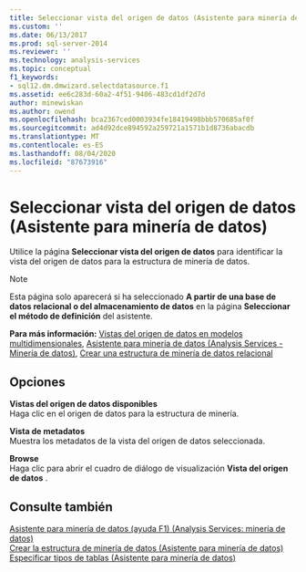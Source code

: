 ```yaml
---
title: Seleccionar vista del origen de datos (Asistente para minería de datos) | Microsoft Docs
ms.custom: ''
ms.date: 06/13/2017
ms.prod: sql-server-2014
ms.reviewer: ''
ms.technology: analysis-services
ms.topic: conceptual
f1_keywords:
- sql12.dm.dmwizard.selectdatasource.f1
ms.assetid: ee6c283d-60a2-4f51-9406-483cd1df2d7d
author: minewiskan
ms.author: owend
ms.openlocfilehash: bca2367ced0003934fe18419498bbb570685af0f
ms.sourcegitcommit: ad4d92dce894592a259721a1571b1d8736abacdb
ms.translationtype: MT
ms.contentlocale: es-ES
ms.lasthandoff: 08/04/2020
ms.locfileid: "87673916"
---
```

# <a name="select-data-source-view-data-mining-wizard"></a>Seleccionar vista del origen de datos (Asistente para minería de datos)
  Utilice la página **Seleccionar vista del origen de datos** para identificar la vista del origen de datos para la estructura de minería de datos.  
  
> [!NOTE]  
>  Esta página solo aparecerá si ha seleccionado **A partir de una base de datos relacional o del almacenamiento de datos** en la página **Seleccionar el método de definición** del asistente.  
  
 **Para más información:** [Vistas del origen de datos en modelos multidimensionales](multidimensional-models/data-source-views-in-multidimensional-models.md), [Asistente para minería de datos &#40;Analysis Services - Minería de datos&#41;](data-mining/data-mining-wizard-analysis-services-data-mining.md), [Crear una estructura de minería de datos relacional](data-mining/create-a-relational-mining-structure.md)  
  
## <a name="options"></a>Opciones  
 **Vistas del origen de datos disponibles**  
 Haga clic en el origen de datos para la estructura de minería.  
  
 **Vista de metadatos**  
 Muestra los metadatos de la vista del origen de datos seleccionada.  
  
 **Browse**  
 Haga clic para abrir el cuadro de diálogo de visualización **Vista del origen de datos** .  
  
## <a name="see-also"></a>Consulte también  
 [Asistente para minería de datos (ayuda F1) &#40;Analysis Services: minería de datos&#41;](data-mining-wizard-f1-help-analysis-services-data-mining.md)   
 [Crear la estructura de minería de datos &#40;Asistente para minería de datos&#41;](create-the-data-mining-structure-data-mining-wizard.md)   
 [Especificar tipos de tablas &#40;Asistente para minería de datos&#41;](specify-table-types-data-mining-wizard.md)  
  
  
